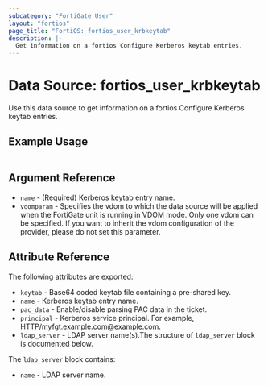 ```yaml
---
subcategory: "FortiGate User"
layout: "fortios"
page_title: "FortiOS: fortios_user_krbkeytab"
description: |-
  Get information on a fortios Configure Kerberos keytab entries.
---
```


# Data Source: fortios_user_krbkeytab
Use this data source to get information on a fortios Configure Kerberos keytab entries.


## Example Usage

```hcl

```

## Argument Reference

* `name` - (Required) Kerberos keytab entry name.
* `vdomparam` - Specifies the vdom to which the data source will be applied when the FortiGate unit is running in VDOM mode. Only one vdom can be specified. If you want to inherit the vdom configuration of the provider, please do not set this parameter.

## Attribute Reference

The following attributes are exported:

* `keytab` - Base64 coded keytab file containing a pre-shared key.
* `name` - Kerberos keytab entry name.
* `pac_data` - Enable/disable parsing PAC data in the ticket.
* `principal` - Kerberos service principal. For example, HTTP/myfgt.example.com@example.com.
* `ldap_server` - LDAP server name(s).The structure of `ldap_server` block is documented below.

The `ldap_server` block contains:

* `name` - LDAP server name.
